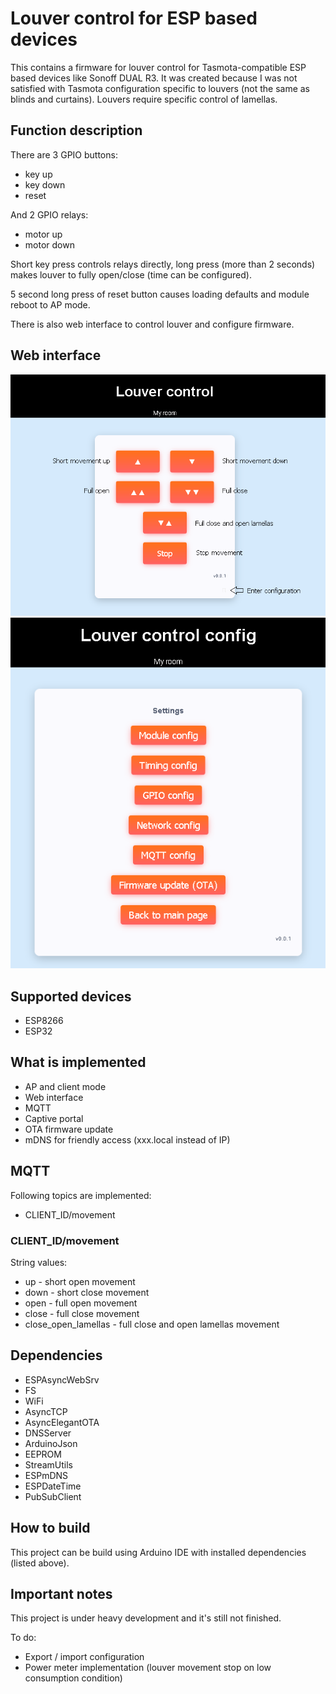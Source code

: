 # Louver control for ESP based devices
This contains a firmware for louver control for Tasmota-compatible ESP based devices like Sonoff DUAL R3. It was created because I was not satisfied with Tasmota configuration specific to louvers (not the same as blinds and curtains). Louvers require specific control of lamellas.

## Function description
There are 3 GPIO buttons:
 - key up
 - key down
 - reset

And 2 GPIO relays:
 - motor up
 - motor down

Short key press controls relays directly, long press (more than 2 seconds) makes louver to fully open/close (time can be configured).

5 second long press of reset button causes loading defaults and module reboot to AP mode.

There is also web interface to control louver and configure firmware.

## Web interface
![Main page](doc/main_page.png)
![Settings page](doc/settings_page.png)

## Supported devices
 - ESP8266
 - ESP32
 
## What is implemented
 - AP and client mode
 - Web interface
 - MQTT
 - Captive portal
 - OTA firmware update
 - mDNS for friendly access (xxx.local instead of IP)
 
## MQTT
Following topics are implemented:
 - CLIENT_ID/movement
 
### CLIENT_ID/movement
String values:
 - up - short open movement
 - down - short close movement
 - open - full open movement
 - close - full close movement
 - close_open_lamellas - full close and open lamellas movement
  
## Dependencies
 - ESPAsyncWebSrv
 - FS
 - WiFi
 - AsyncTCP
 - AsyncElegantOTA
 - DNSServer
 - ArduinoJson
 - EEPROM
 - StreamUtils
 - ESPmDNS
 - ESPDateTime
 - PubSubClient

## How to build
This project can be build using Arduino IDE with installed dependencies (listed above).

## Important notes
This project is under heavy development and it's still not finished.

To do:
 - Export / import configuration
 - Power meter implementation (louver movement stop on low consumption condition)


